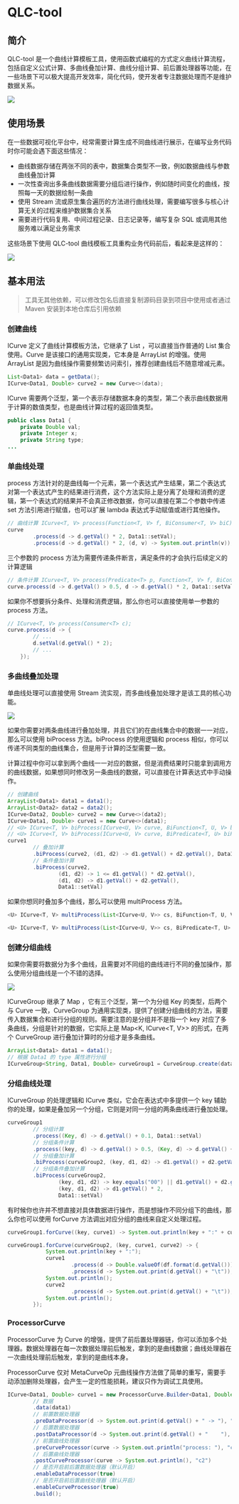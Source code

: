 # QLC-tool

## 简介

QLC-tool 是一个曲线计算模板工具，使用函数式编程的方式定义曲线计算流程，包括自定义公式计算、多曲线叠加计算、曲线分组计算、前后置处理器等功能，在一些场景下可以极大提高开发效率，简化代码，使开发者专注数据处理而不是维护数据关系。

![](https://fastly.jsdelivr.net/gh/chocohQL/ql-file@main/assets/githubQLC-tool-08.svg)

## 使用场景

在一些数据可视化平台中，经常需要计算生成不同曲线进行展示，在编写业务代码时你可能会遇下面这些情况：

+ 曲线数据存储在两张不同的表中，数据集合类型不一致，例如数据曲线与参数曲线叠加计算
+ 一次性查询出多条曲线数据需要分组后进行操作，例如随时间变化的曲线，按照每一天的数据绘制一条曲
+ 使用 Stream 流或原生集合遍历的方法进行曲线处理，需要编写很多与核心计算无关的过程来维护数据集合关系
+ 需要进行代码复用、中间过程记录、日志记录等，编写复杂 SQL 或调用其他服务难以满足业务需求

这些场景下使用 QLC-tool 曲线模板工具重构业务代码前后，看起来是这样的：

![](https://fastly.jsdelivr.net/gh/chocohQL/ql-file@main/assets/githubQLC-tool-02.png)

## 基本用法

> 工具无其他依赖，可以修改包名后直接复制源码目录到项目中使用或者通过 Maven 安装到本地仓库后引用依赖

### 创建曲线

ICurve 定义了曲线计算模板方法，它继承了 List ，可以直接当作普通的 List 集合使用。Curve 是该接口的通用实现类，它本身是 ArrayList 的增强。使用 ArrayList 是因为曲线操作需要频繁访问索引，推荐创建曲线后不随意增减元素。

```java
List<Data1> data = getData();
ICurve<Data1, Double> curve2 = new Curve<>(data);
```

ICurve 需要两个泛型，第一个表示存储数据本身的类型，第二个表示曲线数据用于计算的数值类型，也是曲线计算过程的返回值类型。

```java
public class Data1 {
    private Double val;
    private Integer x;
    private String type;
...
```

### 单曲线处理

process 方法针对的是曲线每一个元素，第一个表达式产生结果，第二个表达式对第一个表达式产生的结果进行消费，这个方法实际上是分离了处理和消费的逻辑，第一个表达式的结果并不会真正修改数据，你可以直接在第二个参数中传递 set 方法引用进行赋值，也可以扩展 lambda 表达式手动赋值或进行其他操作。

```java
// 曲线计算 ICurve<T, V> process(Function<T, V> f, BiConsumer<T, V> biC);
curve
        .process(d -> d.getVal() * 2, Data1::setVal);
        .process(d -> d.getVal() * 2, (d, v) -> System.out.println(v));
```

三个参数的 process 方法为需要传递条件断言，满足条件的才会执行后续定义的计算逻辑

```java
// 条件计算 ICurve<T, V> process(Predicate<T> p, Function<T, V> f, BiConsumer<T, V> biC)
curve.process(d -> d.getVal() > 0.5, d -> d.getVal() * 2, Data1::setVal)
```

如果你不想要拆分条件、处理和消费逻辑，那么你也可以直接使用单一参数的 process 方法。

```java
// ICurve<T, V> process(Consumer<T> c);
curve.process(d -> {
        // ...
        d.setVal(d.getVal() * 2);
        // ...
    });
```

### 多曲线叠加处理

单曲线处理可以直接使用 Stream 流实现，而多曲线叠加处理才是该工具的核心功能。

![](https://fastly.jsdelivr.net/gh/chocohQL/ql-file@main/assets/githubQLC-tool-03.svg)

如果你需要对两条曲线进行叠加处理，并且它们的在曲线集合中的数据一一对应，那么可以使用 biProcess 方法。biProcess 的使用逻辑和 process 相似，你可以传递不同类型的曲线集合，但是用于计算的泛型需要一致。

计算过程中你可以拿到两个曲线一一对应的数据，但是消费结果时只能拿到调用方的曲线数据，如果想同时修改另一条曲线的数据，可以直接在计算表达式中手动操作。

```java
// 创建曲线
ArrayList<Data1> data1 = data1();
ArrayList<Data2> data2 = data2();
ICurve<Data2, Double> curve2 = new Curve<>(data2);
ICurve<Data1, Double> curve1 = new Curve<>(data1);
// <U> ICurve<T, V> biProcess(ICurve<U, V> curve, BiFunction<T, U, V> biF, BiConsumer<T, V> biC);
// <U> ICurve<T, V> biProcess(ICurve<U, V> curve, BiPredicate<T, U> biP, BiFunction<T, U, V> biF, BiConsumer<T, V> biC);
curve1
        // 叠加计算
        .biProcess(curve2, (d1, d2) -> d1.getVal() + d2.getVal(), Data1::setVal)
        // 条件叠加计算
        .biProcess(curve2,
                (d1, d2) -> 1 <= d1.getVal() * d2.getVal(),
                (d1, d2) -> d1.getVal() + d2.getVal(),
                Data1::setVal)
```

如果你想同时叠加多个曲线，那么可以使用 multiProcess 方法。

```java
<U> ICurve<T, V> multiProcess(List<ICurve<U, V>> cs, BiFunction<T, U, V> biF, BiConsumer<T, V> biC);

<U> ICurve<T, V> multiProcess(List<ICurve<U, V>> cs, BiPredicate<T, U> biP, BiFunction<T, U, V> biF, BiConsumer<T, V> biC)
```

### 创建分组曲线

如果你需要将数据分为多个曲线，且需要对不同组的曲线进行不同的叠加操作，那么使用分组曲线是一个不错的选择。

![](https://fastly.jsdelivr.net/gh/chocohQL/ql-file@main/assets/githubQLC-tool-06.svg)

ICurveGroup 继承了 Map ，它有三个泛型，第一个为分组 Key 的类型，后两个与 Curve 一致，CurveGroup 为通用实现类，提供了创建分组曲线的方法，需要传入数据集合和进行分组的规则。需要注意的是分组并不是指一个 key 对应了多条曲线，分组是针对的数据，它实际上是 Map<K, ICurve<T, V>> 的形式，在两个 CurveGroup 进行叠加计算时的分组才是多条曲线。

```java
ArrayList<Data1> data1 = data1();
// 根据 Data1 的 type 属性进行分组
ICurveGroup<String, Data1, Double> curveGroup1 = CurveGroup.create(data1, Data1::getType);
```

### 分组曲线处理

ICurveGroup 的处理逻辑和 ICurve 类似，它会在表达式中多提供一个 key 辅助你的处理，如果是叠加另一个分组，它则是对同一分组的两条曲线进行叠加处理。

```java
curveGroup1
        // 分组计算
        .process((Key, d) -> d.getVal() + 0.1, Data1::setVal)
        // 分组条件计算
        .process((key, d) -> d.getVal() > 0.5, (Key, d) -> d.getVal() + 0.1, Data1::setVal)
        // 分组叠加计算
        .biProcess(curveGroup2, (key, d1, d2) -> d1.getVal() + d2.getVal(), Data1::setVal)
        // 分组条件叠加计算
        .biProcess(curveGroup2,
                (key, d1, d2) -> key.equals("00") || d1.getVal() + d2.getVal() > 0.5,
                (key, d1, d2) -> d1.getVal() * 2,
                Data1::setVal)
```

有时候你也许并不想直接对具体数据进行操作，而是想操作不同分组下的曲线，那么你也可以使用 forCurve 方法调出对应分组的曲线来自定义处理过程。

```java
curveGroup1.forCurve((key, curve1) -> System.out.println(key + ":" + curve1))

curveGroup1.forCurve(curveGroup2, (key, curve1, curve2) -> {
            System.out.println(key + ":");
            curve1
                    .process(d -> Double.valueOf(df.format(d.getVal())), Data1::setVal)
                    .process(d -> System.out.print(d.getVal() + "\t"));
            System.out.println();
            curve2
                    .process(d -> System.out.print(d.getVal() + "\t"));
            System.out.println();
        });
```

### ProcessorCurve

ProcessorCurve 为 Curve 的增强，提供了前后置处理器链，你可以添加多个处理器。数据处理器在每一次数据处理前后触发，拿到的是曲线数据；曲线处理器在一次曲线处理前后触发，拿到的是曲线本身。

ProcessorCurve 仅对 MetaCurveOp 元曲线操作方法做了简单的重写，需要手动添加删除处理器，会产生一定的性能损耗，建议只作为调试工具使用。

```java
ICurve<Data1, Double> curve1 = new ProcessorCurve.Builder<Data1, Double>()
        // 数据
        .data(data1)
        // 前置数据处理器
        .preDataProcessor(d -> System.out.print(d.getVal() + " -> "), "p1")
        // 后置数据处理器
        .postDataProcessor(d -> System.out.print(d.getVal() + "    "), "p2")
        // 前置曲线处理器
        .preCurveProcessor(curve -> System.out.println("process: "), "c1")
        // 后置曲线处理器
        .postCurveProcessor(curve -> System.out.println(), "c2")
        // 是否开启前后置数据处理器（默认开启）
        .enableDataProcessor(true)
        // 是否开启前后置曲线处理器（默认开启）
        .enableCurveProcessor(true)
        .build();
```
